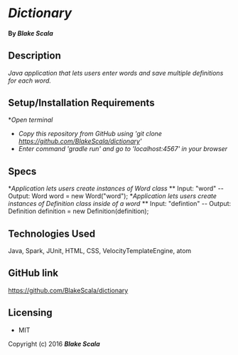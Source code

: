 # _Dictionary_

#### By _Blake Scala_

## Description

_Java application that lets users enter words and save multiple definitions for each word._

## Setup/Installation Requirements

*_Open terminal_
* _Copy this repository from GitHub using 'git clone https://github.com/BlakeScala/dictionary'_
* _Enter command 'gradle run' and go to 'localhost:4567' in your browser_

## Specs
*_Application lets users create instances of Word class_
  ** Input: "word" -- Output: Word word = new Word("word");
*_Application lets users create instances of Definition class inside of a word_
  ** Input: "defintion" -- Output: Definition definition = new Definition(definition);

## Technologies Used
Java, Spark, JUnit, HTML, CSS, VelocityTemplateEngine, atom

## GitHub link

https://github.com/BlakeScala/dictionary

## Licensing

* MIT

Copyright (c) 2016 **_Blake Scala_**
